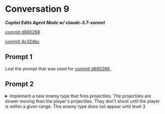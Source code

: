 # Conversation 9

***Copilot Edits Agent Mode w/ claude-3.7-sonnet***

[commit d890268
](https://github.com/david0178418/survivor-game/commit/d89026862bf28529892fb0257d9eb09a0aee798d)

[commit 4c32dbc
](https://github.com/david0178418/survivor-game/commit/4c32dbc9fc9a1830d9add7bad0750cc27d3cbee1)

## Prompt 1
Lost the prompt that was used for [commit d890268
](https://github.com/david0178418/survivor-game/commit/d89026862bf28529892fb0257d9eb09a0aee798d).

## Prompt 2
<details>
	<summary>
		Implement a new enemy type that fires projectiles. The projectiles are slower moving than the player's projectiles. They don't shoot until the player is within a given range. This enemy type does not appear until level 3
	</summary>

	## Response 1

    I'll continue implementing the new enemy type that fires projectiles, focusing on updating the collision system to handle enemy projectiles correctly.
    ````
    import { defineQuery, removeEntity, hasComponent } from 'bitecs';
    import { Position, Render, Projectile, Health, Damage, Player, Experience, Invincible } from '../components';
    import { Enemy } from '../entities/enemy';
    import { createCollectible, getRandomCollectibleType, shouldBeLargeCollectible } from '../entities/collectible';
    import { getPlayerLevel } from './collectible';

    // Define queries for collision detection
    const projectileQuery = defineQuery([Projectile, Position, Render, Damage]);
    const enemyQuery = defineQuery([Enemy, Position, Render, Health]);
    const playerQuery = defineQuery([Player, Position, Render, Health, Experience, Invincible]);

    // Define a special attribute to identify enemy projectiles (by their color)
    const ENEMY_PROJECTILE_COLOR = 0xFF6600;

    // Drop rate for collectibles from enemies
    const COLLECTIBLE_DROP_CHANCE = 0.4; // 40% chance to drop an item

    // Invincibility duration in milliseconds
    const INVINCIBILITY_DURATION = 500; // 0.5 seconds

    export function collisionSystem(world: any) {
        // Get all projectiles and enemies
        const projectiles = projectileQuery(world);
        const enemies = enemyQuery(world);
        const players = playerQuery(world);

        if (players.length === 0) return world; // No player found

        const player = players[0]; // There should be only one player

        // Get the current player level
        const playerLevel = getPlayerLevel(world);

        // Check projectile collisions with enemies and player
        for (const projectile of projectiles) {
            const projectileX = Position.x[projectile];
            const projectileY = Position.y[projectile];
            const projectileWidth = Render.width[projectile];
            const projectileHeight = Render.height[projectile];
            const projectileDamage = Damage.amount[projectile];
            const isEnemyProjectile = Render.color[projectile] === ENEMY_PROJECTILE_COLOR;

            if (isEnemyProjectile) {
                // Enemy projectiles can hit the player if they're not invincible
                if (Invincible.duration[player] <= 0) {
                    const playerX = Position.x[player];
                    const playerY = Position.y[player];
                    const playerWidth = Render.width[player];
                    const playerHeight = Render.height[player];

                    // Simple AABB collision detection
                    const collisionX = Math.abs(projectileX - playerX) < (projectileWidth + playerWidth) / 2;
                    const collisionY = Math.abs(projectileY - playerY) < (projectileHeight + playerHeight) / 2;

                    // If collision detected with player
                    if (collisionX && collisionY) {
                        // Damage the player
                        Health.current[player] -= projectileDamage;

                        // Start invincibility timer
                        Invincible.duration[player] = INVINCIBILITY_DURATION;

                        // Destroy the projectile
                        removeEntity(world, projectile);
                        
                        // Skip to next projectile after hitting player
                        continue;
                    }
                }
            } else {
                // Player projectiles can hit enemies
                for (const enemy of enemies) {
                    const enemyX = Position.x[enemy];
                    const enemyY = Position.y[enemy];
                    const enemyWidth = Render.width[enemy];
                    const enemyHeight = Render.height[enemy];

                    // Simple AABB collision detection
                    const collisionX = Math.abs(projectileX - enemyX) < (projectileWidth + enemyWidth) / 2;
                    const collisionY = Math.abs(projectileY - enemyY) < (projectileHeight + enemyHeight) / 2;

                    // If collision detected
                    if (collisionX && collisionY) {
                        // Damage the enemy
                        Health.current[enemy] -= projectileDamage;

                        // Destroy the projectile
                        removeEntity(world, projectile);

                        // Check if enemy died
                        if (Health.current[enemy] <= 0) {
                            // Save position before destroying enemy
                            const enemyPosX = Position.x[enemy];
                            const enemyPosY = Position.y[enemy];

                            // Destroy the enemy
                            removeEntity(world, enemy);

                            // Chance to spawn a collectible at the enemy's position
                            if (Math.random() < COLLECTIBLE_DROP_CHANCE) {
                                const collectibleType = getRandomCollectibleType();
                                const isLarge = shouldBeLargeCollectible(playerLevel);
                                createCollectible(world, enemyPosX, enemyPosY, collectibleType, isLarge);
                            }
                        }
                        // Only one collision per projectile
                        break;
                    }
                }
            }
        }

        // Check enemy collisions with player only if not invincible
        if (Invincible.duration[player] <= 0) {
            for (const enemy of enemies) {
                const enemyX = Position.x[enemy];
                const enemyY = Position.y[enemy];
                const enemyWidth = Render.width[enemy];
                const enemyHeight = Render.height[enemy];
                const enemyDamage = hasComponent(world, Damage, enemy) ? Damage.amount[enemy] : 2; // Default to 2 damage

                const playerX = Position.x[player];
                const playerY = Position.y[player];
                const playerWidth = Render.width[player];
                const playerHeight = Render.height[player];

                // Simple AABB collision detection
                const collisionX = Math.abs(playerX - enemyX) < (playerWidth + enemyWidth) / 2;
                const collisionY = Math.abs(playerY - enemyY) < (playerHeight + enemyHeight) / 2;

                // If collision detected
                if (collisionX && collisionY) {
                    // Damage the player
                    Health.current[player] -= enemyDamage;

                    // Start invincibility timer
                    Invincible.duration[player] = INVINCIBILITY_DURATION;

                    // Save position before destroying enemy
                    const enemyPosX = Position.x[enemy];
                    const enemyPosY = Position.y[enemy];

                    // Destroy the enemy
                    removeEntity(world, enemy);

                    // Chance to spawn a collectible at the enemy's position
                    if (Math.random() < COLLECTIBLE_DROP_CHANCE) {
                        const collectibleType = getRandomCollectibleType();
                        const isLarge = shouldBeLargeCollectible(playerLevel);
                        createCollectible(world, enemyPosX, enemyPosY, collectibleType, isLarge);
                    }
                }
            }
        } else {
            // Decrease invincibility duration
            Invincible.duration[player] -= 16.67; // Roughly one frame at 60fps
        }

        return world;
    }

    // Function to check if player is dead
    export function isPlayerDead(world: any): boolean {
        const players = playerQuery(world);
        if (players.length === 0) return false;

        const player = players[0];
        return Health.current[player] <= 0;
    }
    ````


    Made changes.

    Let's make sure we properly clean up the cooldown tracking when shooter enemies die to avoid memory leaks:
    ````
    import { defineQuery, defineComponent, defineSystem, removeEntity } from 'bitecs';
    import { Position, Velocity, Player } from '../components';
    import { Enemy, FastEnemy, ShooterEnemy } from '../entities/enemy';
    import { createEnemyProjectile } from '../entities/projectile';

    // Define queries to get player and enemy entities
    const playerQuery = defineQuery([Player, Position]);
    const enemyQuery = defineQuery([Enemy, Position, Velocity]);
    const fastEnemyQuery = defineQuery([FastEnemy, Position, Velocity]);
    const shooterEnemyQuery = defineQuery([ShooterEnemy, Position, Velocity]);

    // Shooter enemy settings
    const SHOOTER_ENEMY = {
        SHOOT_RANGE: 350, // Only shoot when player is within this range
        SHOOT_COOLDOWN: 2000, // Cooldown between shots in milliseconds
    };

    // Track cooldowns for shooter enemies
    const shooterCooldowns = new Map<number, number>();

    // Cleanup function to remove cooldown entries for destroyed entities
    export function cleanupShooterCooldowns(world: any): void {
        // Get current shooter enemies
        const shooterEnemies = new Set(shooterEnemyQuery(world));
        
        // Remove cooldown entries for any enemies that no longer exist
        for (const entityId of shooterCooldowns.keys()) {
            if (!shooterEnemies.has(entityId)) {
                shooterCooldowns.delete(entityId);
            }
        }
    }

    export function enemyAISystem(world: any, delta: number) {
        // Find the player entity
        const playerEntities = playerQuery(world);
        if (playerEntities.length === 0) {
            return world; // No player to target
        }

        // Get player position
        const playerId = playerEntities[0];
        const playerX = Position.x[playerId];
        const playerY = Position.y[playerId];

        // Get all enemies
        const enemies = enemyQuery(world);
        // Get fast enemies (subset of all enemies)
        const fastEnemies = fastEnemyQuery(world);
        const fastEnemySet = new Set(fastEnemies);
        // Get shooter enemies (subset of all enemies)
        const shooterEnemies = shooterEnemyQuery(world);
        const shooterEnemySet = new Set(shooterEnemies);

        // Clean up cooldowns for destroyed shooter enemies
        cleanupShooterCooldowns(world);

        // Update each enemy's movement to target the player
        for (const enemy of enemies) {
            // Calculate direction to player
            const enemyX = Position.x[enemy];
            const enemyY = Position.y[enemy];

            // Vector from enemy to player
            const dx = playerX - enemyX;
            const dy = playerY - enemyY;

            // Normalize the direction vector
            const distance = Math.sqrt(dx * dx + dy * dy);

            if (distance > 0) {
                // Check if this is a fast enemy
                if (fastEnemySet.has(enemy)) {
                    // Fast enemies have slight randomness in their direction
                    // This creates a more erratic movement pattern
                    const randomAngle = (Math.random() - 0.5) * 0.5; // -0.25 to 0.25 radians (±15°)
                    const cos = Math.cos(randomAngle);
                    const sin = Math.sin(randomAngle);
                    
                    // Apply rotation to direction vector
                    const rotatedDx = dx * cos - dy * sin;
                    const rotatedDy = dx * sin + dy * cos;
                    
                    // Normalize and set velocity
                    Velocity.x[enemy] = rotatedDx / distance;
                    Velocity.y[enemy] = rotatedDy / distance;
                } else if (shooterEnemySet.has(enemy)) {
                    // Shooter enemies try to maintain a distance from the player
                    
                    // Initialize the cooldown if it doesn't exist
                    if (!shooterCooldowns.has(enemy)) {
                        shooterCooldowns.set(enemy, 0);
                    }
                    
                    // Get the current cooldown
                    let cooldown = shooterCooldowns.get(enemy) || 0;
                    
                    // Reduce cooldown based on delta time
                    if (cooldown > 0) {
                        cooldown -= delta;
                        shooterCooldowns.set(enemy, cooldown);
                    }
                    
                    // If within range and cooldown is ready, shoot at player
                    if (distance <= SHOOTER_ENEMY.SHOOT_RANGE && cooldown <= 0) {
                        // Create a projectile aiming at the player
                        createEnemyProjectile(world, enemyX, enemyY, playerX, playerY);
                        
                        // Reset cooldown
                        shooterCooldowns.set(enemy, SHOOTER_ENEMY.SHOOT_COOLDOWN);
                    }
                    
                    // If too close to player, back away
                    // If too far from player, approach
                    const optimalDistance = SHOOTER_ENEMY.SHOOT_RANGE * 0.7;
                    const moveAwayFactor = distance < optimalDistance ? -1 : 1;
                    
                    // Normalize and set velocity with backing away factor
                    Velocity.x[enemy] = (dx / distance) * moveAwayFactor;
                    Velocity.y[enemy] = (dy / distance) * moveAwayFactor;
                } else {
                    // Regular enemies move directly toward the player
                    Velocity.x[enemy] = dx / distance;
                    Velocity.y[enemy] = dy / distance;
                }
            }

            // Apply velocity to position
            Position.x[enemy] += Velocity.x[enemy] * Velocity.speed[enemy] * delta;
            Position.y[enemy] += Velocity.y[enemy] * Velocity.speed[enemy] * delta;
        }

        return world;
    }
    ````


    Made changes.

    Let's check for any errors in our implementation before proceeding:Great! There are no errors in our implementation. Let's ensure that the shooter enemies are properly spawned at level 3 by updating the spawn system to handle different enemy types correctly.The spawn system already has proper support for different enemy types based on player level, which is excellent! It uses the `getAvailableEnemyTypes()` function to get all enemy types that can spawn at the current player level, and then randomly selects one using `selectRandomEnemyType()`.

    Our new Shooter enemy type is configured to only appear at level 3 and above, as we've set in the `ENEMY_LEVEL_REQUIREMENTS` object, so the spawn system will automatically handle this restriction correctly.

    Let's finalize our implementation by updating the UI to provide a notification to the player when the new enemy type becomes available at level 3:Great! I've examined the UI system and found that it already has the necessary code to notify users when a new enemy type becomes available. The notification system will show an alert in-game when the player reaches level 3 and the Shooter enemy is unlocked.

    Let's run some tests to make sure all the components work together correctly:All the files we've edited are error-free, which is excellent! We've successfully implemented the new shooter enemy type that will appear at level 3 and fires projectiles at the player.

    Let me summarize what we've implemented:

    1. **New Shooter Enemy Type:**
    - Appears at level 3 or higher
    - Has more health (3 HP) than normal enemies 
    - Moves slower than standard enemies
    - Uses a distinctive orange-yellow color to make it easily identifiable

    2. **Enemy Projectile System:**
    - Shooter enemies fire orange projectiles at the player when within 350px range
    - These projectiles travel slower than the player's projectiles (0.6 speed vs 1.0 speed)
    - Enemy projectiles have a cooldown of 2 seconds between shots
    - Projectiles deal 1 damage to the player when they hit

    3. **Smart Enemy Behavior:**
    - Shooter enemies maintain an optimal distance from the player
    - They approach if too far away and retreat if too close
    - This allows them to stay at their effective firing range

    4. **UI Notifications:**
    - The player will receive a notification when they reach level 3 that a new enemy type has been unlocked

    The existing collision system has been updated to handle enemy projectiles appropriately, and we've added memory management to clean up cooldown tracking for destroyed enemies.

    These new enemies will provide an interesting challenge for players as they progress through the game, adding a ranged threat that behaves differently from the melee-focused enemies they've faced in earlier levels.
</details>